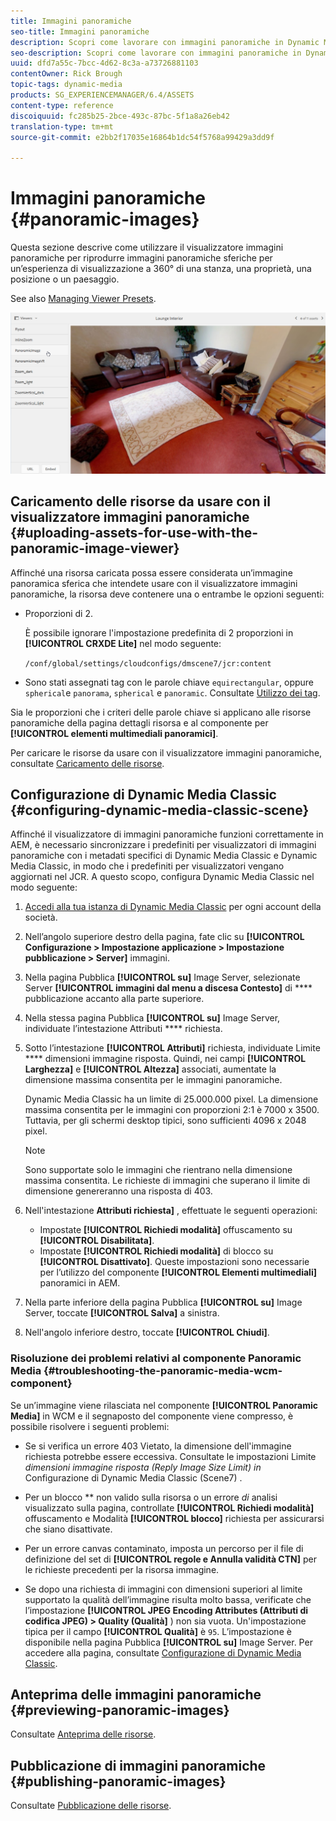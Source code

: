 ```yaml
---
title: Immagini panoramiche
seo-title: Immagini panoramiche
description: Scopri come lavorare con immagini panoramiche in Dynamic Media.
seo-description: Scopri come lavorare con immagini panoramiche in Dynamic Media.
uuid: dfd7a55c-7bcc-4d62-8c3a-a73726881103
contentOwner: Rick Brough
topic-tags: dynamic-media
products: SG_EXPERIENCEMANAGER/6.4/ASSETS
content-type: reference
discoiquuid: fc285b25-2bce-493c-87bc-5f1a8a26eb42
translation-type: tm+mt
source-git-commit: e2bb2f17035e16864b1dc54f5768a99429a3dd9f

---
```



# Immagini panoramiche {#panoramic-images}

Questa sezione descrive come utilizzare il visualizzatore immagini panoramiche per riprodurre immagini panoramiche sferiche per un’esperienza di visualizzazione a 360° di una stanza, una proprietà, una posizione o un paesaggio.

See also [Managing Viewer Presets](managing-viewer-presets.md).

![panoramic-image2](assets/panoramic-image2.png)

## Caricamento delle risorse da usare con il visualizzatore immagini panoramiche {#uploading-assets-for-use-with-the-panoramic-image-viewer}

Affinché una risorsa caricata possa essere considerata un’immagine panoramica sferica che intendete usare con il visualizzatore immagini panoramiche, la risorsa deve contenere una o entrambe le opzioni seguenti:

* Proporzioni di 2.

   È possibile ignorare l&#39;impostazione predefinita di 2 proporzioni in **[!UICONTROL CRXDE Lite]** nel modo seguente:

   `/conf/global/settings/cloudconfigs/dmscene7/jcr:content`

* Sono stati assegnati tag con le parole chiave `equirectangular`, oppure `spherical`e `panorama`, `spherical` e `panoramic`. Consultate [Utilizzo dei tag](/help/sites-authoring/tags.md).

Sia le proporzioni che i criteri delle parole chiave si applicano alle risorse panoramiche della pagina dettagli risorsa e al componente per **[!UICONTROL elementi multimediali panoramici]**.

Per caricare le risorse da usare con il visualizzatore immagini panoramiche, consultate [Caricamento delle risorse](managing-assets-touch-ui.md#uploading-assets).

## Configurazione di Dynamic Media Classic {#configuring-dynamic-media-classic-scene}

Affinché il visualizzatore di immagini panoramiche funzioni correttamente in AEM, è necessario sincronizzare i predefiniti per visualizzatori di immagini panoramiche con i metadati specifici di Dynamic Media Classic e Dynamic Media Classic, in modo che i predefiniti per visualizzatori vengano aggiornati nel JCR. A questo scopo, configura Dynamic Media Classic nel modo seguente:

1. [Accedi alla tua istanza di Dynamic Media Classic](https://www.adobe.com/marketing-cloud/experience-manager/scene7-login.html) per ogni account della società.

1. Nell’angolo superiore destro della pagina, fate clic su **[!UICONTROL Configurazione > Impostazione applicazione > Impostazione pubblicazione > Server]** immagini.
1. Nella pagina Pubblica **[!UICONTROL su]** Image Server, selezionate Server **[!UICONTROL immagini dal menu a discesa Contesto]** di **** pubblicazione accanto alla parte superiore.

1. Nella stessa pagina Pubblica **[!UICONTROL su]** Image Server, individuate l’intestazione Attributi **** richiesta.
1. Sotto l’intestazione **[!UICONTROL Attributi]** richiesta, individuate Limite **** dimensioni immagine risposta. Quindi, nei campi **[!UICONTROL Larghezza]** e **[!UICONTROL Altezza]** associati, aumentate la dimensione massima consentita per le immagini panoramiche.

   Dynamic Media Classic ha un limite di 25.000.000 pixel. La dimensione massima consentita per le immagini con proporzioni 2:1 è 7000 x 3500. Tuttavia, per gli schermi desktop tipici, sono sufficienti 4096 x 2048 pixel.

   >[!NOTE]
   >
   >Sono supportate solo le immagini che rientrano nella dimensione massima consentita. Le richieste di immagini che superano il limite di dimensione genereranno una risposta di 403.

1. Nell&#39;intestazione **Attributi richiesta]** , effettuate le seguenti operazioni:

   * Impostate **[!UICONTROL Richiedi modalità]** offuscamento su **[!UICONTROL Disabilitata]**.
   * Impostate **[!UICONTROL Richiedi modalità]** di blocco su **[!UICONTROL Disattivato]**.
   Queste impostazioni sono necessarie per l’utilizzo del componente **[!UICONTROL Elementi multimediali]** panoramici in AEM.

1. Nella parte inferiore della pagina Pubblica **[!UICONTROL su]** Image Server, toccate **[!UICONTROL Salva]** a sinistra.

1. Nell&#39;angolo inferiore destro, toccate **[!UICONTROL Chiudi]**.

### Risoluzione dei problemi relativi al componente Panoramic Media {#troubleshooting-the-panoramic-media-wcm-component}

Se un’immagine viene rilasciata nel componente **[!UICONTROL Panoramic Media]** in WCM e il segnaposto del componente viene compresso, è possibile risolvere i seguenti problemi:

* Se si verifica un errore 403 Vietato, la dimensione dell&#39;immagine richiesta potrebbe essere eccessiva. Consultate le impostazioni Limite *dimensioni immagine risposta (Reply Image Size Limit) in* Configurazione di Dynamic Media Classic (Scene7) [](#configuring-dynamic-media-classic-scene).

* Per un blocco ** non valido sulla risorsa o un errore *di* analisi visualizzato sulla pagina, controllate **[!UICONTROL Richiedi modalità]** offuscamento e Modalità **[!UICONTROL blocco]** richiesta per assicurarsi che siano disattivate.
* Per un errore canvas contaminato, imposta un percorso per il file di definizione del set di **[!UICONTROL regole e Annulla validità CTN]** per le richieste precedenti per la risorsa immagine.
* Se dopo una richiesta di immagini con dimensioni superiori al limite supportato la qualità dell’immagine risulta molto bassa, verificate che l’impostazione **[!UICONTROL JPEG Encoding Attributes (Attributi di codifica JPEG) > Quality (Qualità]** ) non sia vuota. Un&#39;impostazione tipica per il campo **[!UICONTROL Qualità]** è `95`. L’impostazione è disponibile nella pagina Pubblica **[!UICONTROL su]** Image Server. Per accedere alla pagina, consultate [Configurazione di Dynamic Media Classic](#configuring-dynamic-media-classic-scene).

## Anteprima delle immagini panoramiche {#previewing-panoramic-images}

Consultate [Anteprima delle risorse](previewing-assets.md).

## Pubblicazione di immagini panoramiche {#publishing-panoramic-images}

Consultate [Pubblicazione delle risorse](publishing-dynamicmedia-assets.md).
